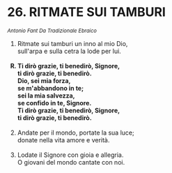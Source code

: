 # 26. RITMATE SUI TAMBURI

<sub><i> Antonio Fant Da Tradizionale Ebraico</sub></i>
<ol>
	<li>Ritmate sui tamburi un inno al mio Dio,<br>
		sull'arpa e sulla cetra la lode per lui.</li><br>
	<b><li type="A" value="18">Ti dirò grazie, ti benedirò, Signore,<br>
		ti dirò grazie, ti benedirò.<br>
		Dio, sei mia forza,<br>
		se m'abbandono in te;<br>
		sei la mia salvezza,<br>
		se confido in te, Signore.<br>
		Ti dirò grazie, ti benedirò, Signore,<br>
		ti dirò grazie, ti benedirò.</li></b><br>
	<li value="2">Andate per il mondo, portate la sua luce;<br>
		donate nella vita amore e verità.</li><br>
	<li>Lodate il Signore con gioia e allegria.<br>
		O giovani del mondo cantate con noi.</li>
</ol>
